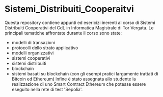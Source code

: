 # Sistemi_Distribuiti_Cooperaitvi
Questa repository contiene appunti ed esericizi inerenti al corso di Sistemi Distribuiti Cooperativi del CdL in Informatica Magistrale di Tor Vergata.
Le principali tematiche affrontate durante il corso sono state:
- modelli di transazioni
- protocolli dello strato applicativo
- modelli organizzativi
- sistemi cooperativi
- sistemi distribuiti
- blockchain
- sistemi basati su blockchain (con gli esempi pratici largamente trattati di Bitcoin ed Ethereum)
Infine è stato assegnata allo studente la realizzazione di uno Smart Contract Ethereum che potesse essere eseguito nella rete di test 'Sepolia'.
